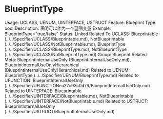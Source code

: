 # BlueprintType

Usage: UCLASS, UENUM, UINTERFACE, USTRUCT
Feature: Blueprint
Type: bool
Description: 表明可以作为一个蓝图变量
Example: BlueprintType="true/false”
Status: Linked
Related To UCLASS: Blueprintable (../../Specifier/UCLASS/Blueprintable.md), NotBlueprintable (../../Specifier/UCLASS/NotBlueprintable.md), BlueprintType (../../Specifier/UCLASS/BlueprintType.md), NotBlueprintType (../../Specifier/UCLASS/NotBlueprintType.md)
Group: Blueprint
Related Meta: BlueprintInternalUseOnly (BlueprintInternalUseOnly.md), BlueprintInternalUseOnlyHierarchical (BlueprintInternalUseOnlyHierarchical.md)
Related to UENUM: BlueprintType (../../Specifier/UENUM/BlueprintType.md)
Related to UFUNCTION: BlueprintInternalUseOnly (../../Specifier/UFUNCTIONea27c93c0d76/BlueprintInternalUseOnly.md)
Related to UINTERFACE: Blueprintable (../../Specifier/UINTERFACE/Blueprintable.md), NotBlueprintable (../../Specifier/UINTERFACE/NotBlueprintable.md)
Related to USTRUCT: BlueprintInternalUseOnly (../../Specifier/USTRUCT/BlueprintInternalUseOnly.md)